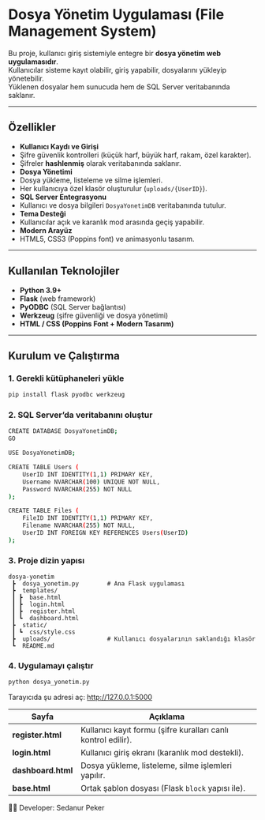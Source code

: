 # Dosya Yönetim Uygulaması (File Management System)

Bu proje, kullanıcı giriş sistemiyle entegre bir **dosya yönetim web uygulamasıdır**.  
Kullanıcılar sisteme kayıt olabilir, giriş yapabilir, dosyalarını yükleyip yönetebilir.  
Yüklenen dosyalar hem sunucuda hem de SQL Server veritabanında saklanır.

---

##  Özellikler
-  **Kullanıcı Kaydı ve Girişi**  
  - Şifre güvenlik kontrolleri (küçük harf, büyük harf, rakam, özel karakter).  
  - Şifreler **hashlenmiş** olarak veritabanında saklanır.  
-  **Dosya Yönetimi**  
  - Dosya yükleme, listeleme ve silme işlemleri.  
  - Her kullanıcıya özel klasör oluşturulur (`uploads/{UserID}`).  
-  **SQL Server Entegrasyonu**  
  - Kullanıcı ve dosya bilgileri `DosyaYonetimDB` veritabanında tutulur.  
-  **Tema Desteği**  
  - Kullanıcılar açık ve karanlık mod arasında geçiş yapabilir.  
-  **Modern Arayüz**  
  - HTML5, CSS3 (Poppins font) ve animasyonlu tasarım.  

---

##  Kullanılan Teknolojiler
- **Python 3.9+**
- **Flask** (web framework)
- **PyODBC** (SQL Server bağlantısı)
- **Werkzeug** (şifre güvenliği ve dosya yönetimi)
- **HTML / CSS (Poppins Font + Modern Tasarım)**

---

## Kurulum ve Çalıştırma

### 1️. Gerekli kütüphaneleri yükle
```bash
pip install flask pyodbc werkzeug
```
### 2️. SQL Server’da veritabanını oluştur
```bash
CREATE DATABASE DosyaYonetimDB;
GO

USE DosyaYonetimDB;

CREATE TABLE Users (
    UserID INT IDENTITY(1,1) PRIMARY KEY,
    Username NVARCHAR(100) UNIQUE NOT NULL,
    Password NVARCHAR(255) NOT NULL
);

CREATE TABLE Files (
    FileID INT IDENTITY(1,1) PRIMARY KEY,
    Filename NVARCHAR(255) NOT NULL,
    UserID INT FOREIGN KEY REFERENCES Users(UserID)
);
```

### 3️. Proje dizin yapısı
```
dosya-yonetim
 ┣  dosya_yonetim.py        # Ana Flask uygulaması
 ┣  templates/
 ┃ ┣  base.html
 ┃ ┣  login.html
 ┃ ┣  register.html
 ┃ ┗  dashboard.html
 ┣  static/
 ┃ ┗  css/style.css
 ┣  uploads/                # Kullanıcı dosyalarının saklandığı klasör
 ┗  README.md
```
### 4️. Uygulamayı çalıştır
```bash
python dosya_yonetim.py
```
Tarayıcıda şu adresi aç: http://127.0.0.1:5000

| Sayfa              | Açıklama                                                      |
| ------------------ | ------------------------------------------------------------- |
| **register.html**  | Kullanıcı kayıt formu (şifre kuralları canlı kontrol edilir). |
| **login.html**     | Kullanıcı giriş ekranı (karanlık mod destekli).               |
| **dashboard.html** | Dosya yükleme, listeleme, silme işlemleri yapılır.            |
| **base.html**      | Ortak şablon dosyası (Flask `block` yapısı ile).              |



👩‍💻 Developer: Sedanur Peker












